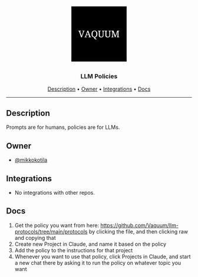 <h1 align="center">
  <br>
  <a href="https://github.com/Vaquum"><img src="https://github.com/Vaquum/Home/raw/main/assets/Logo.png" alt="Vaquum" width="150"></a>
  <br>
</h1>

<h3 align="center">LLM Policies</h3>

<!-- Replace the title of the repository -->

<p align="center">
  <a href="#description">Description</a> •
  <a href="#owner">Owner</a> •
  <a href="#integrations">Integrations</a> •
  <a href="#docs">Docs</a>
</p>
<hr>

## Description

Prompts are for humans, policies are for LLMs.

<!-- This section provides a high-level overview for the repo -->

## Owner

- [@mikkokotila](https://github.com/mikkokotila)

<!-- This section lists the owners of the repo -->

## Integrations

- No integrations with other repos.

<!-- This section must list as bulleted list how this repo depends or is integrated with other repos -->

## Docs

1) Get the policy you want from here: https://github.com/Vaquum/llm-protocols/tree/main/protocols by clicking the file, and then clicking raw and copying that
2) Create new Project in Claude, and name it based on the policy
3) Add the policy to the instructions for that project
4) Whenever you want to use that policy, click Projects in Claude, and start a new chat there by asking it to run the policy on whatever topic you want
